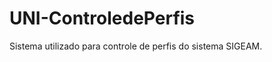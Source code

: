 UNI-ControledePerfis
====================

Sistema utilizado para controle de perfis do sistema SIGEAM.
